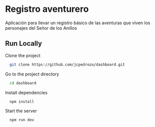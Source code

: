 # Registro aventurero

Aplicación para llevar un registro básico de las aventuras que viven los personajes del Señor de los Anillos

## Run Locally

Clone the project

```bash
  git clone https://github.com/jcpedrozo/dashboard.git
```

Go to the project directory

```bash
  cd dashboard
```

Install dependencies

```bash
  npm install
```

Start the server

```bash
  npm run dev
```
